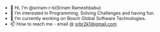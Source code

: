 - 👋 Hi, I’m @sriram-r-b(Sriram Rameshbabu)
- 👀 I’m interested in Programming, Solving Challenges and having fun.
- 🌱 I’m currently working on Bosch Global Software Technologies.
- 📫 How to reach me - email @ srbr2k1@gmail.com

<!---
sriram-r-b/sriram-r-b is a ✨ special ✨ repository because its `README.md` (this file) appears on your GitHub profile.
You can click the Preview link to take a look at your changes.
--->
